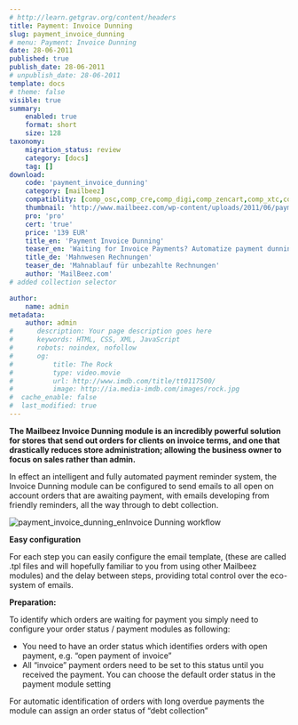 ```yaml
---
# http://learn.getgrav.org/content/headers
title: Payment: Invoice Dunning
slug: payment_invoice_dunning
# menu: Payment: Invoice Dunning
date: 28-06-2011
published: true
publish_date: 28-06-2011
# unpublish_date: 28-06-2011
template: docs
# theme: false
visible: true
summary:
    enabled: true
    format: short
    size: 128
taxonomy:
    migration_status: review
    category: [docs]
    tag: []
download:
    code: 'payment_invoice_dunning'
    category: [mailbeez]
    compatiblity: [comp_osc,comp_cre,comp_digi,comp_zencart,comp_xtc,comp_gambio]
    thumbnail: 'http://www.mailbeez.com/wp-content/uploads/2011/06/payment_inadvance_dunning.png'
    pro: 'pro'
    cert: 'true'
    price: '139 EUR'
    title_en: 'Payment Invoice Dunning'
    teaser_en: 'Waiting for Invoice Payments? Automatize payment dunning.'
    title_de: 'Mahnwesen Rechnungen'
    teaser_de: 'Mahnablauf für unbezahlte Rechnungen'
    author: 'MailBeez.com'
# added collection selector

author:
    name: admin
metadata:
    author: admin
#      description: Your page description goes here
#      keywords: HTML, CSS, XML, JavaScript
#      robots: noindex, nofollow
#      og:
#          title: The Rock
#          type: video.movie
#          url: http://www.imdb.com/title/tt0117500/
#          image: http://ia.media-imdb.com/images/rock.jpg
#  cache_enable: false
#  last_modified: true
---
```


**The Mailbeez Invoice Dunning module is an incredibly powerful solution for stores that send out orders for clients on invoice terms, and one that drastically reduces store administration; allowing the business owner to focus on sales rather than admin.**

In effect an intelligent and fully automated payment reminder system, the Invoice Dunning module can be configured to send emails to all open on account orders that are awaiting payment, with emails developing from friendly reminders, all the way through to debt collection.

![](http://www.mailbeez.com/wp-content/uploads/2011/06/payment_invoice_dunning_en.png "payment_invoice_dunning_en")Invoice Dunning workflow

 

**Easy configuration**

For each step you can easily configure the email template, (these are called .tpl files and will hopefully familiar to you from using other Mailbeez modules) and the delay between steps, providing total control over the eco-system of emails.

**Preparation:**

To identify which orders are waiting for payment you simply need to configure your order status / payment modules as following:

- You need to have an order status which identifies orders with open payment, e.g. “open payment of invoice”
- All “invoice” payment orders need to be set to this status until you received the payment. You can choose the default order status in the payment module setting

For automatic identification of orders with long overdue payments the module can assign an order status of “debt collection”
